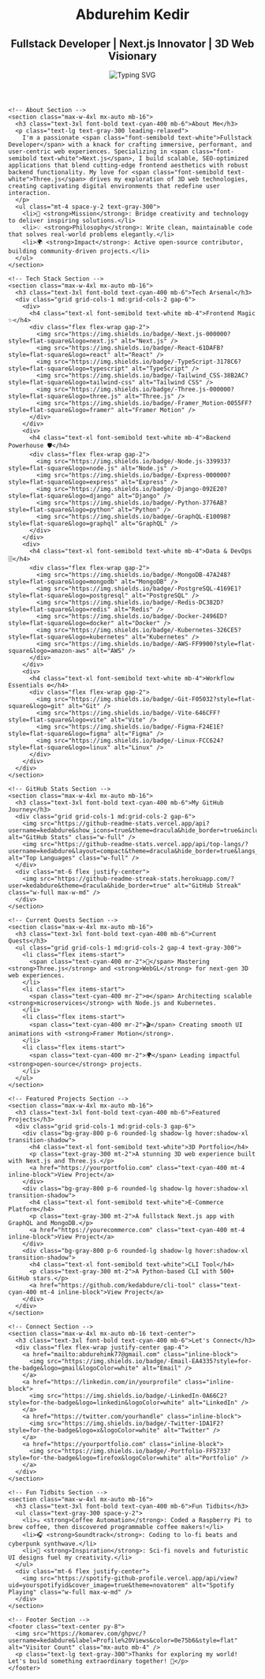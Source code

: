 <!DOCTYPE html>
<html lang="en">
<head>
  <meta charset="UTF-8">
  <meta name="viewport" content="width=device-width, initial-scale=1.0">
  <title>Abdurehim Kedir - Portfolio</title>
  <script src="https://cdn.tailwindcss.com"></script>
  <script src="https://cdnjs.cloudflare.com/ajax/libs/gsap/3.12.2/gsap.min.js"></script>
</head>
<body class="bg-gradient-to-br from-gray-900 to-gray-800 text-white font-sans">
  <div class="min-h-screen flex flex-col items-center justify-center px-4 py-12">
    <!-- Header Section -->
    <header class="text-center mb-12">
      <h1 class="text-5xl md:text-7xl font-extrabold tracking-tight">
        <span class="text-transparent bg-clip-text bg-gradient-to-r from-cyan-400 to-blue-500">Abdurehim Kedir</span>
      </h1>
      <h2 class="text-2xl md:text-3xl mt-4 font-semibold text-gray-300">
        Fullstack Developer | Next.js Innovator | 3D Web Visionary
      </h2>
      <div class="mt-6">
        <img src="https://readme-typing-svg.demolab.com?font=Space+Mono&weight=700&size=24&pause=800&color=00D4FF&center=true&vCenter=true&width=650&lines=Architecting+seamless+digital+journeys;Transforming+visions+into+interactive+realities;Pushing+the+boundaries+of+web+innovation" alt="Typing SVG" class="mx-auto" />
      </div>
    </header>

    <!-- About Section -->
    <section class="max-w-4xl mx-auto mb-16">
      <h3 class="text-3xl font-bold text-cyan-400 mb-6">About Me</h3>
      <p class="text-lg text-gray-300 leading-relaxed">
        I'm a passionate <span class="font-semibold text-white">Fullstack Developer</span> with a knack for crafting immersive, performant, and user-centric web experiences. Specializing in <span class="font-semibold text-white">Next.js</span>, I build scalable, SEO-optimized applications that blend cutting-edge frontend aesthetics with robust backend functionality. My love for <span class="font-semibold text-white">Three.js</span> drives my exploration of 3D web technologies, creating captivating digital environments that redefine user interaction.
      </p>
      <ul class="mt-4 space-y-2 text-gray-300">
        <li>🚀 <strong>Mission</strong>: Bridge creativity and technology to deliver inspiring solutions.</li>
        <li>💡 <strong>Philosophy</strong>: Write clean, maintainable code that solves real-world problems elegantly.</li>
        <li>🌍 <strong>Impact</strong>: Active open-source contributor, building community-driven projects.</li>
      </ul>
    </section>

    <!-- Tech Stack Section -->
    <section class="max-w-4xl mx-auto mb-16">
      <h3 class="text-3xl font-bold text-cyan-400 mb-6">Tech Arsenal</h3>
      <div class="grid grid-cols-1 md:grid-cols-2 gap-6">
        <div>
          <h4 class="text-xl font-semibold text-white mb-4">Frontend Magic ✨</h4>
          <div class="flex flex-wrap gap-2">
            <img src="https://img.shields.io/badge/-Next.js-000000?style=flat-square&logo=next.js" alt="Next.js" />
            <img src="https://img.shields.io/badge/-React-61DAFB?style=flat-square&logo=react" alt="React" />
            <img src="https://img.shields.io/badge/-TypeScript-3178C6?style=flat-square&logo=typescript" alt="TypeScript" />
            <img src="https://img.shields.io/badge/-Tailwind_CSS-38B2AC?style=flat-square&logo=tailwind-css" alt="Tailwind CSS" />
            <img src="https://img.shields.io/badge/-Three.js-000000?style=flat-square&logo=three.js" alt="Three.js" />
            <img src="https://img.shields.io/badge/-Framer_Motion-0055FF?style=flat-square&logo=framer" alt="Framer Motion" />
          </div>
        </div>
        <div>
          <h4 class="text-xl font-semibold text-white mb-4">Backend Powerhouse 🛡️</h4>
          <div class="flex flex-wrap gap-2">
            <img src="https://img.shields.io/badge/-Node.js-339933?style=flat-square&logo=node.js" alt="Node.js" />
            <img src="https://img.shields.io/badge/-Express-000000?style=flat-square&logo=express" alt="Express" />
            <img src="https://img.shields.io/badge/-Django-092E20?style=flat-square&logo=django" alt="Django" />
            <img src="https://img.shields.io/badge/-Python-3776AB?style=flat-square&logo=python" alt="Python" />
            <img src="https://img.shields.io/badge/-GraphQL-E10098?style=flat-square&logo=graphql" alt="GraphQL" />
          </div>
        </div>
        <div>
          <h4 class="text-xl font-semibold text-white mb-4">Data & DevOps 🗄️</h4>
          <div class="flex flex-wrap gap-2">
            <img src="https://img.shields.io/badge/-MongoDB-47A248?style=flat-square&logo=mongodb" alt="MongoDB" />
            <img src="https://img.shields.io/badge/-PostgreSQL-4169E1?style=flat-square&logo=postgresql" alt="PostgreSQL" />
            <img src="https://img.shields.io/badge/-Redis-DC382D?style=flat-square&logo=redis" alt="Redis" />
            <img src="https://img.shields.io/badge/-Docker-2496ED?style=flat-square&logo=docker" alt="Docker" />
            <img src="https://img.shields.io/badge/-Kubernetes-326CE5?style=flat-square&logo=kubernetes" alt="Kubernetes" />
            <img src="https://img.shields.io/badge/-AWS-FF9900?style=flat-square&logo=amazon-aws" alt="AWS" />
          </div>
        </div>
        <div>
          <h4 class="text-xl font-semibold text-white mb-4">Workflow Essentials ⚙️</h4>
          <div class="flex flex-wrap gap-2">
            <img src="https://img.shields.io/badge/-Git-F05032?style=flat-square&logo=git" alt="Git" />
            <img src="https://img.shields.io/badge/-Vite-646CFF?style=flat-square&logo=vite" alt="Vite" />
            <img src="https://img.shields.io/badge/-Figma-F24E1E?style=flat-square&logo=figma" alt="Figma" />
            <img src="https://img.shields.io/badge/-Linux-FCC624?style=flat-square&logo=linux" alt="Linux" />
          </div>
        </div>
      </div>
    </section>

    <!-- GitHub Stats Section -->
    <section class="max-w-4xl mx-auto mb-16">
      <h3 class="text-3xl font-bold text-cyan-400 mb-6">My GitHub Journey</h3>
      <div class="grid grid-cols-1 md:grid-cols-2 gap-6">
        <img src="https://github-readme-stats.vercel.app/api?username=kedabdure&show_icons=true&theme=dracula&hide_border=true&include_all_commits=true&count_private=true" alt="GitHub Stats" class="w-full" />
        <img src="https://github-readme-stats.vercel.app/api/top-langs/?username=kedabdure&layout=compact&theme=dracula&hide_border=true&langs_count=8" alt="Top Languages" class="w-full" />
      </div>
      <div class="mt-6 flex justify-center">
        <img src="https://github-readme-streak-stats.herokuapp.com/?user=kedabdure&theme=dracula&hide_border=true" alt="GitHub Streak" class="w-full max-w-md" />
      </div>
    </section>

    <!-- Current Quests Section -->
    <section class="max-w-4xl mx-auto mb-16">
      <h3 class="text-3xl font-bold text-cyan-400 mb-6">Current Quests</h3>
      <ul class="grid grid-cols-1 md:grid-cols-2 gap-4 text-gray-300">
        <li class="flex items-start">
          <span class="text-cyan-400 mr-2">🌌</span> Mastering <strong>Three.js</strong> and <strong>WebGL</strong> for next-gen 3D web experiences.
        </li>
        <li class="flex items-start">
          <span class="text-cyan-400 mr-2">⚙️</span> Architecting scalable <strong>microservices</strong> with Node.js and Kubernetes.
        </li>
        <li class="flex items-start">
          <span class="text-cyan-400 mr-2">🎬</span> Creating smooth UI animations with <strong>Framer Motion</strong>.
        </li>
        <li class="flex items-start">
          <span class="text-cyan-400 mr-2">🌍</span> Leading impactful <strong>open-source</strong> projects.
        </li>
      </ul>
    </section>

    <!-- Featured Projects Section -->
    <section class="max-w-4xl mx-auto mb-16">
      <h3 class="text-3xl font-bold text-cyan-400 mb-6">Featured Projects</h3>
      <div class="grid grid-cols-1 md:grid-cols-3 gap-6">
        <div class="bg-gray-800 p-6 rounded-lg shadow-lg hover:shadow-xl transition-shadow">
          <h4 class="text-xl font-semibold text-white">3D Portfolio</h4>
          <p class="text-gray-300 mt-2">A stunning 3D web experience built with Next.js and Three.js.</p>
          <a href="https://yourportfolio.com" class="text-cyan-400 mt-4 inline-block">View Project</a>
        </div>
        <div class="bg-gray-800 p-6 rounded-lg shadow-lg hover:shadow-xl transition-shadow">
          <h4 class="text-xl font-semibold text-white">E-Commerce Platform</h4>
          <p class="text-gray-300 mt-2">A fullstack Next.js app with GraphQL and MongoDB.</p>
          <a href="https://yourecommerce.com" class="text-cyan-400 mt-4 inline-block">View Project</a>
        </div>
        <div class="bg-gray-800 p-6 rounded-lg shadow-lg hover:shadow-xl transition-shadow">
          <h4 class="text-xl font-semibold text-white">CLI Tool</h4>
          <p class="text-gray-300 mt-2">A Python-based CLI with 500+ GitHub stars.</p>
          <a href="https://github.com/kedabdure/cli-tool" class="text-cyan-400 mt-4 inline-block">View Project</a>
        </div>
      </div>
    </section>

    <!-- Connect Section -->
    <section class="max-w-4xl mx-auto mb-16 text-center">
      <h3 class="text-3xl font-bold text-cyan-400 mb-6">Let's Connect</h3>
      <div class="flex flex-wrap justify-center gap-4">
        <a href="mailto:abdurehimk77@gmail.com" class="inline-block">
          <img src="https://img.shields.io/badge/-Email-EA4335?style=for-the-badge&logo=gmail&logoColor=white" alt="Email" />
        </a>
        <a href="https://linkedin.com/in/yourprofile" class="inline-block">
          <img src="https://img.shields.io/badge/-LinkedIn-0A66C2?style=for-the-badge&logo=linkedin&logoColor=white" alt="LinkedIn" />
        </a>
        <a href="https://twitter.com/yourhandle" class="inline-block">
          <img src="https://img.shields.io/badge/-Twitter-1DA1F2?style=for-the-badge&logo=x&logoColor=white" alt="Twitter" />
        </a>
        <a href="https://yourportfolio.com" class="inline-block">
          <img src="https://img.shields.io/badge/-Portfolio-FF5733?style=for-the-badge&logo=firefox&logoColor=white" alt="Portfolio" />
        </a>
      </div>
    </section>

    <!-- Fun Tidbits Section -->
    <section class="max-w-4xl mx-auto mb-16">
      <h3 class="text-3xl font-bold text-cyan-400 mb-6">Fun Tidbits</h3>
      <ul class="text-gray-300 space-y-2">
        <li>☕ <strong>Coffee Automation</strong>: Coded a Raspberry Pi to brew coffee, then discovered programmable coffee makers!</li>
        <li>🎧 <strong>Soundtrack</strong>: Coding to lo-fi beats and cyberpunk synthwave.</li>
        <li>🌌 <strong>Inspiration</strong>: Sci-fi novels and futuristic UI designs fuel my creativity.</li>
      </ul>
      <div class="mt-6 flex justify-center">
        <img src="https://spotify-github-profile.vercel.app/api/view?uid=yourspotifyid&cover_image=true&theme=novatorem" alt="Spotify Playing" class="w-full max-w-md" />
      </div>
    </section>

    <!-- Footer Section -->
    <footer class="text-center py-8">
      <img src="https://komarev.com/ghpvc/?username=kedabdure&label=Profile%20Views&color=0e75b6&style=flat" alt="Visitor Count" class="mx-auto mb-4" />
      <p class="text-lg text-gray-300">Thanks for exploring my world! Let's build something extraordinary together! 🚀</p>
    </footer>
  </div>

  <script>
    gsap.from("header h1", { opacity: 0, y: -50, duration: 1, ease: "power3.out" });
    gsap.from("header h2", { opacity: 0, y: 50, duration: 1, delay: 0.3, ease: "power3.out" });
    gsap.from("section", { opacity: 0, y: 30, duration: 1, stagger: 0.2, ease: "power2.out", delay: 0.5 });
  </script>
</body>
</html>
